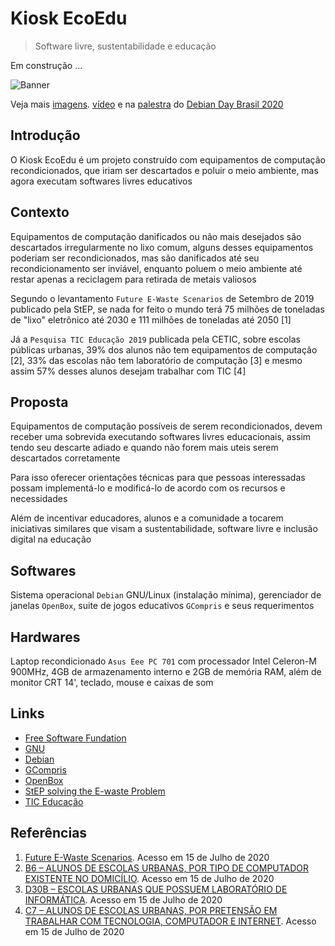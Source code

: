 # Kiosk EcoEdu

> Software livre, sustentabilidade e educação

Em construção ...

![Banner](https://pixelfed.social/storage/m/_v2/11720/beff4a2a7-9f0d20/FgkLsA96ik4d/k6akesfGIb3PQ6LnlW2lykIJ3e92sBZUjrWxomtM.png)

Veja mais [imagens](https://pixelfed.social/p/vitoranguia/193777600651464704). [vídeo](https://peertube.social/videos/watch/b135aa25-cdc8-42e0-9bed-5270ead1dc85) e na [palestra](https://youtu.be/Sn8qGVEFBgY?t=7920) do [Debian Day Brasil 2020](https://wiki.debian.org/Brasil/Eventos/DebianDayBrasil2020)

## Introdução

O Kiosk EcoEdu é um projeto construído com equipamentos de computação
recondicionados, que iriam ser descartados e poluir o meio ambiente,
mas agora executam softwares livres educativos

## Contexto

Equipamentos de computação danificados ou não mais desejados são descartados
irregularmente no lixo comum, alguns desses equipamentos poderiam ser
recondicionados, mas são danificados até seu recondicionamento ser inviável,
enquanto poluem o meio ambiente até restar apenas a reciclagem para retirada
de metais valiosos

Segundo o levantamento `Future E-Waste Scenarios` de Setembro de 2019 publicado
pela StEP, se nada for feito o mundo terá 75 milhões de toneladas de "lixo"
eletrônico até 2030 e 111 milhões de toneladas até 2050 [1]

Já a `Pesquisa TIC Educação 2019` publicada pela CETIC, sobre escolas públicas
urbanas, 39% dos alunos não tem equipamentos de computação [2], 33% das escolas não
tem laboratório de computação [3] e mesmo assim 57% desses alunos desejam
trabalhar com TIC [4]

## Proposta

Equipamentos de computação possíveis de serem recondicionados, devem receber
uma sobrevida executando softwares livres educacionais, assim tendo seu
descarte adiado e quando não forem mais uteis serem descartados corretamente

Para isso oferecer orientações técnicas para que pessoas interessadas
possam implementá-lo e modificá-lo de acordo com os recursos e necessidades

Além de incentivar educadores, alunos e a comunidade a tocarem iniciativas
similares que visam a sustentabilidade, software livre e inclusão digital na educação

## Softwares

Sistema operacional `Debian` GNU/Linux (instalação mínima), gerenciador de
janelas `OpenBox`, suite de jogos educativos `GCompris` e seus requerimentos  

## Hardwares

Laptop recondicionado `Asus Eee PC 701` com processador Intel Celeron-M 900MHz,
4GB de armazenamento interno e 2GB de memória RAM, além de monitor CRT 14',
teclado, mouse e caixas de som

## Links 

* [Free Software Fundation](https://www.fsf.org/?set_language=pt-br)
* [GNU](https://www.gnu.org/home.pt-br.html)
* [Debian](https://www.debian.org/index.pt.html)
* [GCompris](https://gcompris.net/index-pt_BR.html)
* [OpenBox](http://openbox.org/wiki/Main_Page)
* [StEP solving the E-waste Problem](http://www.step-initiative.org/other-publications.html)
* [TIC Educação](https://www.cetic.br/pt/pesquisa/educacao/indicadores)

## Referências
1. [Future E-Waste Scenarios](http://www.step-initiative.org/files/_documents/publications/FUTURE%20E-WASTE%20SCENARIOS_UNU_190829_low_screen.pdf). Acesso em 15 de Julho de 2020
2. [B6 – ALUNOS DE ESCOLAS URBANAS, POR TIPO DE COMPUTADOR EXISTENTE NO DOMICÍLIO](https://www.cetic.br/pt/tics/educacao/2019/escolas-urbanas-alunos/B6). Acesso em 15 de Julho de 2020
3. [D30B – ESCOLAS URBANAS QUE POSSUEM LABORATÓRIO DE INFORMÁTICA](https://www.cetic.br/pt/tics/educacao/2019/escolas-urbanas/D30B). Acesso em 15 de Julho de 2020
4. [C7 – ALUNOS DE ESCOLAS URBANAS, POR PRETENSÃO EM TRABALHAR COM TECNOLOGIA, COMPUTADOR E INTERNET](https://www.cetic.br/pt/tics/educacao/2019/escolas-urbanas-alunos/C7). Acesso em 15 de Julho de 2020



